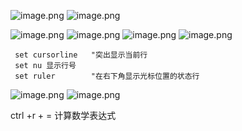 

![image.png](https://yaaame-1317851743.cos.ap-beijing.myqcloud.com/20240310164011.png)
![image.png](https://yaaame-1317851743.cos.ap-beijing.myqcloud.com/20240310165246.png)


![image.png](https://yaaame-1317851743.cos.ap-beijing.myqcloud.com/20240310164525.png)
![image.png](https://yaaame-1317851743.cos.ap-beijing.myqcloud.com/20240310172454.png)
![image.png](https://yaaame-1317851743.cos.ap-beijing.myqcloud.com/20240310172532.png)
![image.png](https://yaaame-1317851743.cos.ap-beijing.myqcloud.com/20240311164420.png)


```text
 set cursorline   "突出显示当前行
 set nu 显示行号
 set ruler        "在右下角显示光标位置的状态行

```

![image.png](https://yaaame-1317851743.cos.ap-beijing.myqcloud.com/20240316214638.png)
![image.png](https://yaaame-1317851743.cos.ap-beijing.myqcloud.com/20240316214829.png)

ctrl +r + = 计算数学表达式
